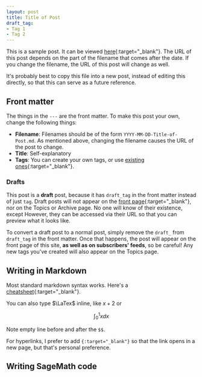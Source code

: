 ```yaml
---
layout: post
title: Title of Post
draft_tag: 
- Tag 1
- Tag 2
---
```


This is a sample post. It can be viewed [here](http://sheaves.github.io/Sample-Post/){:target="_blank"}. The URL of this post depends on the part of the filename that comes after the date. If you change the filename, the URL of this post will change as well.

It's probably best to copy this file into a new post, instead of editing this directly, so that this can serve as a future reference.

## Front matter

The things in the `---` are the front matter. To make this post your own, change the following things:

  - **Filename**: Filenames should be of the form `YYYY-MM-DD-Title-of-Post.md`. As mentioned above, changing the filename causes the URL of the post to change.
  - **Title**: Self-explanatory
  - **Tags**: You can create your own tags, or use [existing ones](http://sheaves.github.io/topics){:target="_blank"}.

### Drafts

This post is a **draft** post, because it has `draft_tag` in the front matter instead of just `tag`. Draft posts will not appear on the [front page](http://sheaves.github.io/){:target="_blank"}, nor on the Topics or Archive page. No one will know of their existence, except  However, they can be accessed via their URL so that you can preview what it looks like.

To convert a draft post to a normal post, simply remove the `draft_` from `draft_tag` in the front matter. Once that happens, the post will appear on the front page of this site, **as well as on subscribers' feeds**, so be careful! Any new tags you've created will also appear on the Topics page.

## Writing in Markdown

Most standard markdown syntax works. Here's a [cheatsheet](https://github.com/adam-p/markdown-here/wiki/Markdown-Cheatsheet){:target="_blank"}.

You can also type $\LaTex$ inline, like $x + 2$ or 

$$ \int_0^1 x dx $$

Note empty line before and after the `$$`.

For hyperlinks, I prefer to add `{:target="_blank"}` so that the link opens in a new page, but that's personal preference.

## Writing SageMath code



  


